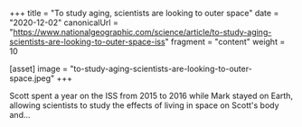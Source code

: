+++
title = "To study aging, scientists are looking to outer space"
date = "2020-12-02"
canonicalUrl = "https://www.nationalgeographic.com/science/article/to-study-aging-scientists-are-looking-to-outer-space-iss"
fragment = "content"
weight = 10

[asset]
    image = "to-study-aging-scientists-are-looking-to-outer-space.jpeg"
+++

Scott spent a year on the ISS from 2015 to 2016 while Mark stayed on Earth, 
allowing scientists to study the effects of living in space on Scott's body 
and...

